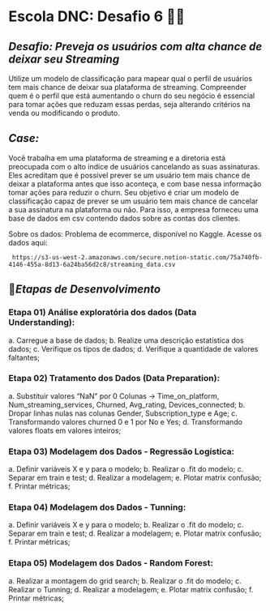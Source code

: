 # Escola DNC: Desafio 6 🚀🚀

## _Desafio: Preveja os usuários com alta chance de deixar seu Streaming_
Utilize um modelo de classificação para mapear qual o perfil de
usuários tem mais chance de deixar sua plataforma de streaming.
Compreender quem é o perfil que está aumentando o churn do seu
negócio é essencial para tomar ações que reduzam essas perdas,
seja alterando critérios na venda ou modificando o produto.

## _Case:_
Você trabalha em uma plataforma de streaming e a diretoria está preocupada com o
alto índice de usuários cancelando as suas assinaturas. Eles acreditam que é possível
prever se um usuário tem mais chance de deixar a plataforma antes que isso aconteça,
e com base nessa informação tomar ações para reduzir o churn.
Seu objetivo é criar um modelo de classificação capaz de prever se um usuário tem
mais chance de cancelar a sua assinatura na plataforma ou não. Para isso, a empresa
forneceu uma base de dados em csv contendo dados sobre as contas dos clientes.

Sobre os dados: Problema de ecommerce, disponível no Kaggle. Acesse os dados aqui:

``` https://s3-us-west-2.amazonaws.com/secure.notion-static.com/75a740fb-4146-455a-8d13-6a24ba56d2c8/streaming_data.csv```

## 🎯_Etapas de Desenvolvimento_

### Etapa 01) Análise exploratória dos dados (Data Understanding):
a. Carregue a base de dados;
b. Realize uma descrição estatística dos dados;
c. Verifique os tipos de dados;
d. Verifique a quantidade de valores faltantes;

### Etapa 02) Tratamento dos Dados (Data Preparation):
a. Substituir valores “NaN” por 0 Colunas → Time_on_platform, Num_streaming_services, Churned, Avg_rating, Devices_connected;
b. Dropar linhas nulas nas colunas Gender, Subscription_type e Age;
c. Transformando valores churned 0 e 1 por No e Yes;
d. Transformando valores floats em valores inteiros;

### Etapa 03) Modelagem dos Dados - Regressão Logística:
a. Definir variáveis X e y para o modelo;
b. Realizar o .fit do modelo;
c. Separar em train e test;
d. Realizar a modelagem;
e. Plotar matrix confusão;
f. Printar métricas;

### Etapa 04) Modelagem dos Dados - Tunning:
a. Definir variáveis X e y para o modelo;
b. Realizar o .fit do modelo;
c. Separar em train e test;
d. Realizar a modelagem;
e. Plotar matrix confusão;
f. Printar métricas;

### Etapa 05) Modelagem dos Dados - Random Forest:
a. Realizar a montagem do grid search;
b. Realizar o .fit do modelo;
c. Realizar o Tunning;
d. Realizar a modelagem;
e. Plotar matrix confusão;
f. Printar métricas;


